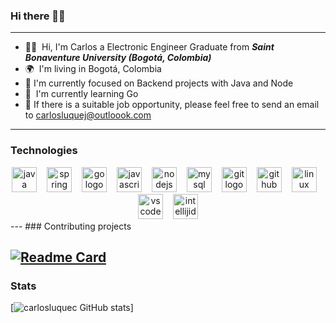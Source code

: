### Hi there 👋🏻
--- 
* ✌🏻   Hi, I'm Carlos a Electronic Engineer Graduate from ***Saint Bonaventure University (Bogotá, Colombia)***
* 🌍  I'm living in Bogotá, Colombia
* 🌱  I'm currently focused on Backend projects with Java and Node
* 🐹  I'm currently learning Go 
* 📢  If there is a suitable job opportunity, please feel free to send an email to carlosluquej@outloook.com 
---
### Technologies
<div align="center">
  <img src="https://cdn.jsdelivr.net/gh/devicons/devicon/icons/java/java-original.svg" height="40" alt="java logo"  /><img width="12" />
  <img src="https://cdn.jsdelivr.net/gh/devicons/devicon/icons/spring/spring-original.svg" height="40" alt="spring logo"  /><img width="12" />
  <img src="https://cdn.jsdelivr.net/gh/devicons/devicon/icons/go/go-original.svg" height="40" alt="go logo"  /><img width="12" />
  <img src="https://skillicons.dev/icons?i=js" height="40" alt="javascript logo"  /><img width="12" />
  <img src="https://cdn.simpleicons.org/nodedotjs/339933" height="40" alt="nodejs logo"  /><img width="12" />
  <img src="https://cdn.jsdelivr.net/gh/devicons/devicon/icons/mysql/mysql-original.svg" height="40" alt="mysql logo"  /><img width="12" />
  <img src="https://skillicons.dev/icons?i=git" height="40" alt="git logo"  /><img width="12" />
  <img src="https://skillicons.dev/icons?i=github" height="40" alt="github logo"  /><img width="12" />
  <img src="https://cdn.simpleicons.org/linux/FCC624" height="40" alt="linux logo"  /><img width="12" />
  <img src="https://skillicons.dev/icons?i=vscode" height="40" alt="vscode logo"  /><img width="12" />
  <img src="https://skillicons.dev/icons?i=idea" height="40" alt="intellijidea logo"  />
</div>
---
### Contributing projects

[![Readme Card](https://github-readme-stats.vercel.app/api/pin/?username=NmanceraBarrera&repo=proyectofinalTalentoTech)](https://github.com/NmanceraBarrera/proyectofinalTalentoTech)
---
### Stats

[![carlosluquec GitHub stats](https://github-readme-stats.vercel.app/api?username=carlosluquec&show_icons=true&theme=shadow_green)]
